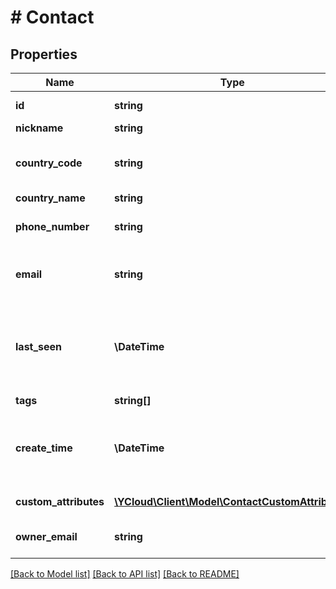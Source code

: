 # # Contact

## Properties

Name | Type | Description | Notes
------------ | ------------- | ------------- | -------------
**id** | **string** | Unique ID for the object. |
**nickname** | **string** | Contact&#39;s nickname. | [optional]
**country_code** | **string** | Two-letter country abbreviation. See [ISO 3166-1 alpha-2 country code](https://en.wikipedia.org/wiki/ISO_3166-1_alpha-2). | [optional]
**country_name** | **string** | Full country name. | [optional]
**phone_number** | **string** | Unique Phone number in [E.164](https://en.wikipedia.org/wiki/E.164) format. | [optional]
**email** | **string** | The contact&#39;s email address. If present, the email address must be unique. | [optional]
**last_seen** | **\DateTime** | The time at which the latest inbound message was created, formatted in [RFC 3339](https://datatracker.ietf.org/doc/html/rfc3339). e.g., &#x60;2022-06-01T12:00:00.000Z&#x60;. | [optional]
**tags** | **string[]** | Contact&#39;s tags. | [optional]
**create_time** | **\DateTime** | The time at which the contact was created, formatted in [RFC 3339](https://datatracker.ietf.org/doc/html/rfc3339). e.g., &#x60;2022-06-01T12:00:00.000Z&#x60;. | [optional]
**custom_attributes** | [**\YCloud\Client\Model\ContactCustomAttribute[]**](ContactCustomAttribute.md) | Contact&#39;s custom attributes. | [optional]
**owner_email** | **string** | The email address of the contact&#39;s owner. | [optional]

[[Back to Model list]](../../README.md#models) [[Back to API list]](../../README.md#endpoints) [[Back to README]](../../README.md)
